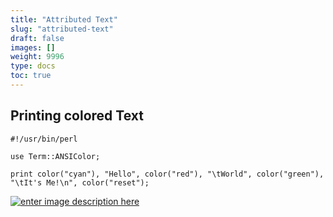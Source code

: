 ```yaml
---
title: "Attributed Text"
slug: "attributed-text"
draft: false
images: []
weight: 9996
type: docs
toc: true
---
```


## Printing colored Text
    #!/usr/bin/perl
    
    use Term::ANSIColor;
    
    print color("cyan"), "Hello", color("red"), "\tWorld", color("green"), "\tIt's Me!\n", color("reset");

[![enter image description here][1]][1]


  [1]: http://i.stack.imgur.com/FXQAm.png

